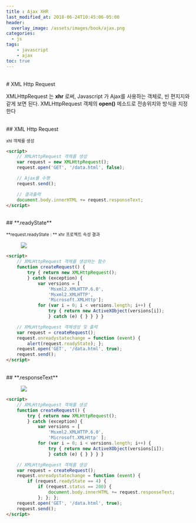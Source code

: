 ```yaml
---
title : Ajax XHR
last_modified_at: 2018-06-24T10:45:06-05:00
header:
  overlay_image: /assets/images/book/ajax.png
categories:
  - js
tags: 
    - javascript
    - ajax
toc: true 
---
```



<br>
# XML Http Request

XMLHttpRequest 는 **xhr** 로써, Javascript 가 Ajax를 사용하는 객체로, 빈 편지지와 같게 보면 된다. XMLHttpRequest 객체의 **open()** 메소드로 전송위치와 방식을 지정한다


<br>
## XML Http Request

<small>xhl 객체를 생성</small>

```html
<script>
    // XMLHttpRequest 객체를 생성
    var request = new XMLHttpRequest();
    request.open('GET', '/data.html', false);

    // Ajax를 수행
    request.send();

    // 결과출력
    document.body.innerHTML += request.responseText;
</script>
```


<br>
## **.readyState**

<small>**request.readyState : ** xhr 프로젝트 속성 결과</small>

<figure>
    <img src="https://i.stack.imgur.com/HVIcv.png">
</figure>

```html
<script>
    // XMLHttpRequest 객체를 생성하는 함수
    function createRequest() {
        try { return new XMLHttpRequest();
        } catch (exception) {
            var versions = [
                'Msxml2.XMLHTTP.6.0',
                'Msxml2.XMLHTTP',
                'Microsoft.XMLHttp'];
            for (var i = 0; i < versions.length; i++) {
                try { return new ActiveXObject(versions[i]);
                } catch (e) { } } } }

    // XMLHttpRequest 객체생성 및 출력
    var request = createRequest();
    request.onreadystatechange = function (event) {
        alert(request.readyState); };
    request.open('GET', '/data.html', true);
    request.send();
</script>
```

<br>
## **.responseText**

<figure>
    <img src="https://tzamtzis.gr/tzamtziswp/wp-content/uploads/2017/07/http_status_codes-cheatsheet.jpg">
</figure>

```html
<script>
    // XMLHttpRequest 객체를 생성
    function createRequest() {
        try { return new XMLHttpRequest();
        } catch (exception) {
            var versions = [
                'Msxml2.XMLHTTP.6.0',
                'Microsoft.XMLHttp' ];
            for (var i = 0; i < versions.length; i++) {
                try { return new ActiveXObject(versions[i]);
                } catch (e) { } } } }

    // XMLHttpRequest 객체를 생성
    var request = createRequest();
    request.onreadystatechange = function (event) {
        if (request.readyState == 4) {
            if (request.status == 200) {
                document.body.innerHTML += request.responseText;
            }; }; };
    request.open('GET', '/data.html', true);
    request.send();
</script>
```